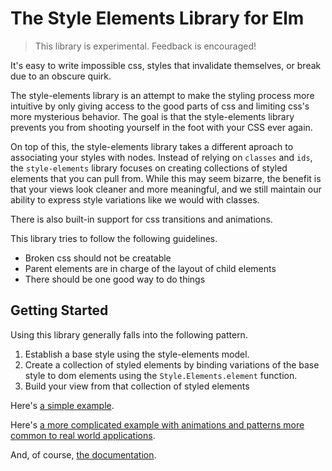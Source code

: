 # The Style Elements Library for Elm

> This library is experimental.  Feedback is encouraged!

It's easy to write impossible css, styles that invalidate themselves, or break due to an obscure quirk.

The style-elements library is an attempt to make the styling process more intuitive by only giving access to the good parts of css and limiting css's more mysterious behavior.  The goal is that the style-elements library prevents you from shooting yourself in the foot with your CSS ever again.


On top of this, the style-elements library takes a different aproach to associating your styles with nodes.  Instead of relying on `classes` and `ids`, the `style-elements` library focuses on creating collections of styled elements that you can pull from.  While this may seem bizarre, the benefit is that your views look cleaner and more meaningful, and we still maintain our ability to express style variations like we would with classes.

There is also built-in support for css transitions and animations.

This library tries to follow the following guidelines.
 * Broken css should not be creatable
 * Parent elements are in charge of the layout of child elements
 * There should be one good way to do things


## Getting Started

Using this library generally falls into the following pattern.

 1. Establish a base style using the style-elements model.
 2. Create a collection of styled elements by binding variations of the base style to dom elements using the `Style.Elements.element` function.
 3. Build your view from that collection of styled elements

Here's [a simple example]().

Here's [a more complicated example with animations and patterns more common to real world applications]().

And, of course, [the documentation]().

